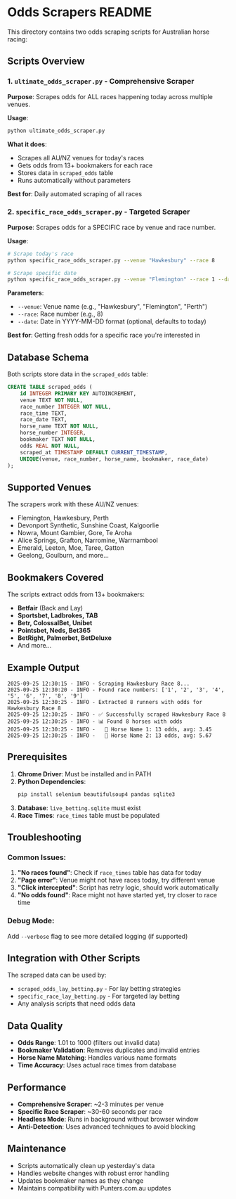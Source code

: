 # Odds Scrapers README

This directory contains two odds scraping scripts for Australian horse racing:

## Scripts Overview

### 1. `ultimate_odds_scraper.py` - Comprehensive Scraper
**Purpose**: Scrapes odds for ALL races happening today across multiple venues.

**Usage**:
```bash
python ultimate_odds_scraper.py
```

**What it does**:
- Scrapes all AU/NZ venues for today's races
- Gets odds from 13+ bookmakers for each race
- Stores data in `scraped_odds` table
- Runs automatically without parameters

**Best for**: Daily automated scraping of all races

### 2. `specific_race_odds_scraper.py` - Targeted Scraper
**Purpose**: Scrapes odds for a SPECIFIC race by venue and race number.

**Usage**:
```bash
# Scrape today's race
python specific_race_odds_scraper.py --venue "Hawkesbury" --race 8

# Scrape specific date
python specific_race_odds_scraper.py --venue "Flemington" --race 1 --date "2025-09-25"
```

**Parameters**:
- `--venue`: Venue name (e.g., "Hawkesbury", "Flemington", "Perth")
- `--race`: Race number (e.g., 8)
- `--date`: Date in YYYY-MM-DD format (optional, defaults to today)

**Best for**: Getting fresh odds for a specific race you're interested in

## Database Schema

Both scripts store data in the `scraped_odds` table:

```sql
CREATE TABLE scraped_odds (
    id INTEGER PRIMARY KEY AUTOINCREMENT,
    venue TEXT NOT NULL,
    race_number INTEGER NOT NULL,
    race_time TEXT,
    race_date TEXT,
    horse_name TEXT NOT NULL,
    horse_number INTEGER,
    bookmaker TEXT NOT NULL,
    odds REAL NOT NULL,
    scraped_at TIMESTAMP DEFAULT CURRENT_TIMESTAMP,
    UNIQUE(venue, race_number, horse_name, bookmaker, race_date)
);
```

## Supported Venues

The scrapers work with these AU/NZ venues:
- Flemington, Hawkesbury, Perth
- Devonport Synthetic, Sunshine Coast, Kalgoorlie
- Nowra, Mount Gambier, Gore, Te Aroha
- Alice Springs, Grafton, Narromine, Warrnambool
- Emerald, Leeton, Moe, Taree, Gatton
- Geelong, Goulburn, and more...

## Bookmakers Covered

The scripts extract odds from 13+ bookmakers:
- **Betfair** (Back and Lay)
- **Sportsbet, Ladbrokes, TAB**
- **Betr, ColossalBet, Unibet**
- **Pointsbet, Neds, Bet365**
- **BetRight, Palmerbet, BetDeluxe**
- And more...

## Example Output

```
2025-09-25 12:30:15 - INFO - Scraping Hawkesbury Race 8...
2025-09-25 12:30:20 - INFO - Found race numbers: ['1', '2', '3', '4', '5', '6', '7', '8', '9']
2025-09-25 12:30:25 - INFO - Extracted 8 runners with odds for Hawkesbury Race 8
2025-09-25 12:30:25 - INFO - ✅ Successfully scraped Hawkesbury Race 8
2025-09-25 12:30:25 - INFO - 📊 Found 8 horses with odds
2025-09-25 12:30:25 - INFO -   🐎 Horse Name 1: 13 odds, avg: 3.45
2025-09-25 12:30:25 - INFO -   🐎 Horse Name 2: 13 odds, avg: 5.67
```

## Prerequisites

1. **Chrome Driver**: Must be installed and in PATH
2. **Python Dependencies**:
   ```bash
   pip install selenium beautifulsoup4 pandas sqlite3
   ```
3. **Database**: `live_betting.sqlite` must exist
4. **Race Times**: `race_times` table must be populated

## Troubleshooting

### Common Issues:

1. **"No races found"**: Check if `race_times` table has data for today
2. **"Page error"**: Venue might not have races today, try different venue
3. **"Click intercepted"**: Script has retry logic, should work automatically
4. **"No odds found"**: Race might not have started yet, try closer to race time

### Debug Mode:
Add `--verbose` flag to see more detailed logging (if supported)

## Integration with Other Scripts

The scraped data can be used by:
- `scraped_odds_lay_betting.py` - For lay betting strategies
- `specific_race_lay_betting.py` - For targeted lay betting
- Any analysis scripts that need odds data

## Data Quality

- **Odds Range**: 1.01 to 1000 (filters out invalid data)
- **Bookmaker Validation**: Removes duplicates and invalid entries
- **Horse Name Matching**: Handles various name formats
- **Time Accuracy**: Uses actual race times from database

## Performance

- **Comprehensive Scraper**: ~2-3 minutes per venue
- **Specific Race Scraper**: ~30-60 seconds per race
- **Headless Mode**: Runs in background without browser window
- **Anti-Detection**: Uses advanced techniques to avoid blocking

## Maintenance

- Scripts automatically clean up yesterday's data
- Handles website changes with robust error handling
- Updates bookmaker names as they change
- Maintains compatibility with Punters.com.au updates
